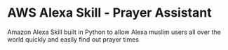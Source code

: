 # AWS Alexa Skill - Prayer Assistant
Amazon Alexa Skill built in Python to allow Alexa muslim users all over the world quickly and easily find out prayer times
